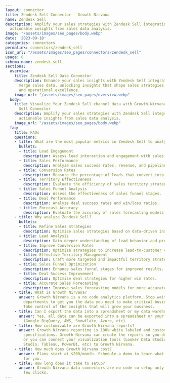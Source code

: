 ```yaml
---
layout: connector
title: Zendesk Sell Connector - Growth Nirvana
name: Zendesk Sell
description: Amplify your sales strategies with Zendesk Sell integration, gaining
  actionable insights from sales data analysis.
image: "/assets/images/seo_pages/body.webp"
date: '2023-09-18'
categories: connectors
permalink: connectors/zendesk_sell
icon_url: "/assets/images/seo_pages/connectors/zendesk_sell"
usage: 0
schema_name: zendesk_sell
sections:
  overview:
    title: Zendesk Sell Data Connector
    description: Enhance your sales insights with Zendesk Sell integration. Seamlessly
      merge sales data, unlocking insights that shape sales strategies, lead analysis,
      and operational excellence.
    image_url: "/assets/images/seo_pages/overview.webp"
  body:
    title: Visualize Your Zendesk Sell channel data with Growth Nirvana's Zendesk
      Sell Connector
    description: Amplify your sales strategies with Zendesk Sell integration, gaining
      actionable insights from sales data analysis.
    image_url: "/assets/images/seo_pages/body.webp"
  faq:
    title: FAQs
    questions:
    - title: What are the most popular metrics in Zendesk Sell to analyze?
      bullets:
      - title: Lead Engagement
        description: Assess lead interaction and engagement with sales materials.
      - title: Sales Performance
        description: Analyze sales success rates, revenue, and pipeline velocity.
      - title: Conversion Rates
        description: Measure the percentage of leads that convert into customers.
      - title: Territory Effectiveness
        description: Evaluate the efficiency of sales territory strategies.
      - title: Sales Funnel Analysis
        description: Assess the effectiveness of sales funnel stages.
      - title: Deal Performance
        description: Analyze deal success rates and win/loss ratios.
      - title: Forecast Accuracy
        description: Evaluate the accuracy of sales forecasting models.
    - title: Why analyze Zendesk Sell?
      bullets:
      - title: Refine Sales Strategies
        description: Optimize sales strategies based on data-driven insights.
      - title: Lead Analysis
        description: Gain deeper understanding of lead behavior and preferences.
      - title: Improve Conversion Rates
        description: Optimize strategies to increase lead-to-customer conversion rates.
      - title: Effective Territory Management
        description: Craft more targeted and impactful territory strategies.
      - title: Sales Funnel Optimization
        description: Enhance sales funnel stages for improved results.
      - title: Deal Success Improvement
        description: Optimize deal strategies for higher win rates.
      - title: Accurate Sales Forecasting
        description: Improve sales forecasting models for more accurate predictions.
    - title: What is Growth Nirvana?
      answer: Growth Nirvana is a no code analytics platform. Stop waiting for other
        departments to get you the data you need to make critical business decisions.
        Take control of the insights that will grow your business.
    - title: Can I export the data into a spreadsheet or my data warehouse?
      answer: Yes, all data can be exported into a spreadsheet or your data warehouse
        (Google BigQuery, AWS, Snowflake, Azure, etc)
    - title: How customizable are Growth Nirvana reports?
      answer: Growth Nirvana reporting is 100% white labeled and customized to your
        specifications. Growth Nirvana can create the reports so you don’t have to
        or you can connect your visualization tools (Looker Data Studio/Google Data
        Studio, Tableau, PowerBI, etc) to Growth Nirvana.
    - title: How much does Growth Nirvana cost?
      answer: Plans start at $200/month. Schedule a demo to learn what plan is best
        for you.
    - title: How long does it take to setup?
      answer: Growth Nirvana data connectors are no code so setup only requires a
        few clicks.
---
```


